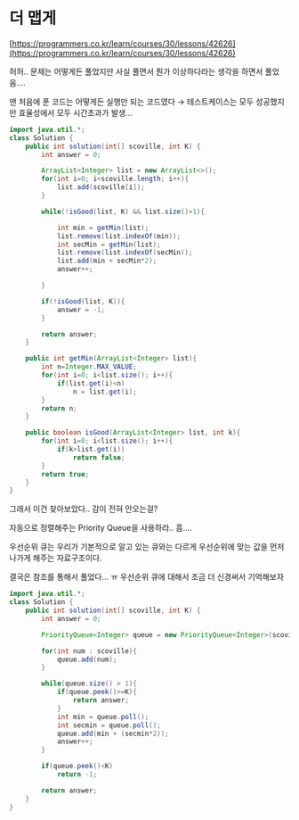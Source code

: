 # 더 맵게

[https://programmers.co.kr/learn/courses/30/lessons/42626](https://programmers.co.kr/learn/courses/30/lessons/42626)

허허.. 문제는 어떻게든 풀었지만 사실 풀면서 뭔가 이상하다라는 생각을 하면서 풀었음....

맨 처음에 푼 코드는 어떻게든 실행만 되는 코드였다 → 테스트케이스는 모두 성공했지만 효율성에서 모두 시간초과가 발생...

```java
import java.util.*;
class Solution {
    public int solution(int[] scoville, int K) {
        int answer = 0;

        ArrayList<Integer> list = new ArrayList<>();
        for(int i=0; i<scoville.length; i++){
            list.add(scoville[i]);
        }

        while(!isGood(list, K) && list.size()>1){

            int min = getMin(list);
            list.remove(list.indexOf(min));
            int secMin = getMin(list);
            list.remove(list.indexOf(secMin));
            list.add(min + secMin*2);
            answer++;

        }

        if(!isGood(list, K)){
            answer = -1;
        }

        return answer;
    }

    public int getMin(ArrayList<Integer> list){
        int n=Integer.MAX_VALUE;
        for(int i=0; i<list.size(); i++){
            if(list.get(i)<n)
                n = list.get(i);
        }
        return n;
    }

    public boolean isGood(ArrayList<Integer> list, int k){
        for(int i=0; i<list.size(); i++){
            if(k>list.get(i))
                return false;
        }
        return true;
    }
}
```

그래서 이건 찾아보았다.. 감이 전혀 안오는걸?

자동으로 정렬해주는 Priority Queue을 사용하라.. 흠....

우선순위 큐는 우리가 기본적으로 알고 있는 큐와는 다르게 우선순위에 맞는 값을 먼저 나가게 해주는 자료구조이다.

결국은 참조를 통해서 풀었다... ㅠ 우선순위 큐에 대해서 조금 더 신경써서 기억해보자

```java
import java.util.*;
class Solution {
    public int solution(int[] scoville, int K) {
        int answer = 0;

        PriorityQueue<Integer> queue = new PriorityQueue<Integer>(scoville.length);

        for(int num : scoville){
            queue.add(num);
        }

        while(queue.size() > 1){
            if(queue.peek()>=K){
                return answer;
            }
            int min = queue.poll();
            int secmin = queue.poll();
            queue.add(min + (secmin*2));
            answer++;
        }

        if(queue.peek()<K)
            return -1;

        return answer;
    }
}
```
